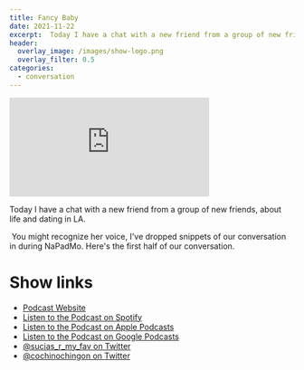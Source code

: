 ```yaml
---
title: Fancy Baby
date: 2021-11-22
excerpt:  Today I have a chat with a new friend from a group of new friends, about life and dating in LA. 
header:
  overlay_image: /images/show-logo.png
  overlay_filter: 0.5
categories: 
  - conversation
---
```


<iframe src='https://embed.podcasts.apple.com/us/podcast/fancy-baby/id1548173787?i=1000542681837&amp;theme=dark' width='70%' height='175' frameborder='0' allowtransparency='true' allow='encrypted-media'></iframe>

Today I have a chat with a new friend from a group of new friends, about life and dating in LA. 

 You might recognize her voice, I've dropped snippets of our conversation in during NaPadMo. Here's the first half of our conversation. 

# Show links

* <i class='fas fa-link'></i> [Podcast Website](https://sucias.xyz)
* <i class='fab fa-spotify'></i> [Listen to the Podcast on Spotify](https://open.spotify.com/show/3XjoipCU3QzeIaQAAQpBdW)
* <i class='fas fa-podcast'></i> [Listen to the Podcast on Apple Podcasts](https://podcasts.apple.com/us/podcast/sucias-are-my-favorite/id1548173787)
* <i class='fab fa-google-play'></i> [Listen to the Podcast on Google Podcasts](https://podcasts.google.com/feed/aHR0cHM6Ly9hbmNob3IuZm0vcy80MjI0YzYzYy9wb2RjYXN0L3Jzcw==)
* <i class='fab fa-twitter'></i> [@sucias_r_my_fav on Twitter](https://twitter.com/sucias_r_my_fav)
* <i class='fab fa-twitter'></i> [@cochinochingon on Twitter](https://twitter.com/cochinochingon)
